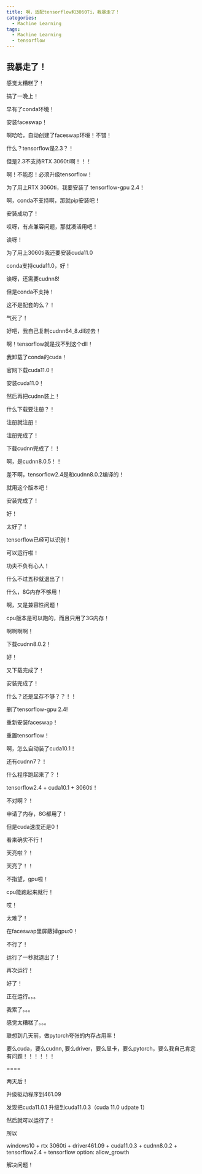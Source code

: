 ```yaml
---
title: 啊，适配tensorflow和3060Ti，我暴走了！
categories:
  - Machine Learning
tags:
  - Machine Learning
  - tensorflow
---
```

## 我暴走了！

感觉太糟糕了！

搞了一晚上！

早有了conda环境！

安装faceswap！

啊哈哈，自动创建了faceswap环境！不错！

什么？tensorflow是2.3？！

但是2.3不支持RTX 3060ti啊！！！

啊！不能忍！必须升级tensorflow！

为了用上RTX 3060ti，我要安装了 tensorflow-gpu 2.4！

啊，conda不支持啊，那就pip安装吧！

安装成功了！

哎呀，有点兼容问题，那就凑活用吧！

诶呀！

为了用上3060ti我还要安装cuda11.0

conda支持cuda11.0，好！

诶呀，还需要cudnn8!

但是conda不支持！

这不是配套的么？！

气死了！

好吧，我自己复制cudnn64_8.dll过去！

啊！tensorflow就是找不到这个dll！

我卸载了conda的cuda！

官网下载cuda11.0！

安装cuda11.0！

然后再把cudnn装上！

什么下载要注册？！

注册就注册！

注册完成了！

下载cudnn完成了！！

啊，是cudnn8.0.5！！

差不啊，tensorflow2.4是和cudnn8.0.2编译的！

就用这个版本吧！

安装完成了！

好！

太好了！

tensorflow已经可以识别！

可以运行啦！

功夫不负有心人！

什么不过五秒就退出了！

什么，8G内存不够用！

啊，又是兼容性问题！

cpu版本是可以跑的，而且只用了3G内存！

啊啊啊啊！

下载cudnn8.0.2！

好！

又下载完成了！

安装完成了！

什么？还是显存不够？？！！

删了tensorflow-gpu 2.4!

重新安装faceswap！

重置tensorflow！

啊，怎么自动装了cuda10.1！

还有cudnn7？！

什么程序跑起来了？！

tensorflow2.4 + cuda10.1 + 3060ti！

不对啊？！

申请了内存，8G都用了！

但是cuda速度还是0！

看来确实不行！



天亮啦？！

天亮了！！

不指望，gpu啦！

cpu能跑起来就行！

哎！

太难了！

在faceswap里屏蔽掉gpu:0！

不行了！

运行了一秒就退出了！

再次运行！

好了！

正在运行。。。

我累了。。。

感觉太糟糕了。。。


联想到几天前，做pytorch夸张的内存占用率！

要么cuda，要么cudnn, 要么driver，要么显卡，要么pytorch，要么我自己肯定有问题！！！！！！



====

两天后！

升级驱动程序到461.09

发现把cuda11.0.1 升级到cuda11.0.3（cuda 11.0 udpate 1）

然后就可以运行了！

所以

windows10 + rtx 3060ti + driver461.09 + cuda11.0.3 + cudnn8.0.2 + tensorflow2.4 + tensorflow option: allow_growth

解决问题！



